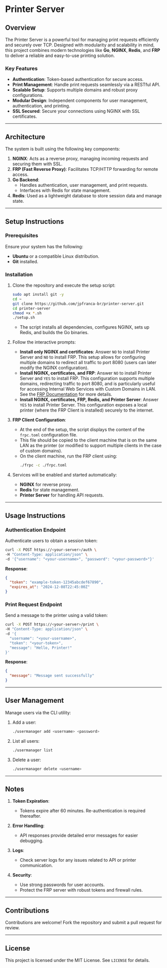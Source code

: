 # Printer Server

## Overview
The Printer Server is a powerful tool for managing print requests efficiently and securely over TCP. Designed with modularity and scalability in mind, this project combines modern technologies like **Go**, **NGINX**, **Redis**, and **FRP** to deliver a reliable and easy-to-use printing solution.

### Key Features
- **Authentication**: Token-based authentication for secure access.
- **Print Management**: Handle print requests seamlessly via a RESTful API.
- **Scalable Setup**: Supports multiple domains and robust proxy configurations.
- **Modular Design**: Independent components for user management, authentication, and printing.
- **SSL Secured**: Secure your connections using NGINX with SSL certificates.

---

## Architecture
The system is built using the following key components:

1. **NGINX**: Acts as a reverse proxy, managing incoming requests and securing them with SSL.
2. **FRP (Fast Reverse Proxy)**: Facilitates TCP/HTTP forwarding for remote access.
3. **Go Backend**:
   - Handles authentication, user management, and print requests.
   - Interfaces with Redis for state management.
4. **Redis**: Used as a lightweight database to store session data and manage state.

---

## Setup Instructions

### Prerequisites
Ensure your system has the following:
- **Ubuntu** or a compatible Linux distribution.
- **Git** installed.

### Installation

1. Clone the repository and execute the setup script:
   ```bash
   sudo apt install git -y
   cd ~
   git clone https://github.com/jpfranca-br/printer-server.git
   cd printer-server
   chmod +x *.sh
   ./setup.sh
   ```
   - The script installs all dependencies, configures NGINX, sets up Redis, and builds the Go binaries.

2. Follow the interactive prompts:
   - **Install only NGINX and certificates**: Answer `NO` to install Printer Server and `NO` to install FRP. This setup allows for configuring multiple domains to redirect all traffic to port 8080 (users can later modify the NGINX configuration).
   - **Install NGINX, certificates, and FRP**: Answer `NO` to install Printer Server and `YES` to install FRP. This configuration supports multiple domains, redirecting traffic to port 8080, and is particularly useful for accessing Internal Web Services with Custom Domains in LAN. See the [FRP Documentation](https://github.com/fatedier/frp?tab=readme-ov-file#accessing-internal-web-services-with-custom-domains-in-lan) for more details.
   - **Install NGINX, certificates, FRP, Redis, and Printer Server**: Answer `YES` to install Printer Server. This configuration exposes a local printer (where the FRP Client is installed) securely to the internet.

3. **FRP Client Configuration**:
   - At the end of the setup, the script displays the content of the `frpc.toml` configuration file.
   - This file should be copied to the client machine that is on the same LAN as the printer (or modified to support multiple clients in the case of custom domains).
   - On the client machine, run the FRP client using:
     ```bash
     ./frpc -c ./frpc.toml
     ```

4. Services will be enabled and started automatically:
   - **NGINX** for reverse proxy.
   - **Redis** for state management.
   - **Printer Server** for handling API requests.

---

## Usage Instructions

### Authentication Endpoint
Authenticate users to obtain a session token:
```bash
curl -X POST https://<your-server>/auth \
-H "Content-Type: application/json" \
-d '{"username": "<your-username>", "password": "<your-password>"}'
```
**Response**:
```json
{
  "token": "example-token-12345abcdef67890",
  "expires_at": "2024-12-08T22:45:00Z"
}
```

### Print Request Endpoint
Send a message to the printer using a valid token:
```bash
curl -X POST https://<your-server>/print \
-H "Content-Type: application/json" \
-d '{
  "username": "<your-username>",
  "token": "<your-token>",
  "message": "Hello, Printer!"
}'
```
**Response**:
```json
{
  "message": "Message sent successfully"
}
```

---

## User Management
Manage users via the CLI utility:

1. Add a user:
   ```bash
   ./usermanager add <username> <password>
   ```

2. List all users:
   ```bash
   ./usermanager list
   ```

3. Delete a user:
   ```bash
   ./usermanager delete <username>
   ```

---

## Notes

1. **Token Expiration**:
   - Tokens expire after 60 minutes. Re-authentication is required thereafter.

2. **Error Handling**:
   - API responses provide detailed error messages for easier debugging.

3. **Logs**:
   - Check server logs for any issues related to API or printer communication.

4. **Security**:
   - Use strong passwords for user accounts.
   - Protect the FRP server with robust tokens and firewall rules.

---

## Contributions
Contributions are welcome! Fork the repository and submit a pull request for review.

---

## License
This project is licensed under the MIT License. See `LICENSE` for details.

